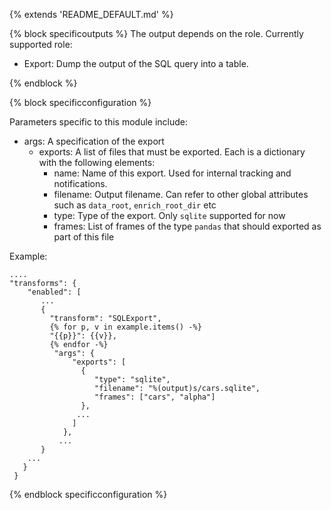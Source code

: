 {% extends 'README_DEFAULT.md' %} 

{% block specificoutputs %} 
The output depends on the role. Currently supported role:

* Export: Dump the output of the SQL query into a table. 

{% endblock %} 

{% block specificconfiguration %} 

Parameters specific to this module include: 

* args: A specification of the export 
  * exports: A list of files that must be exported. Each is a 
    dictionary with the following elements: 
      * name: Name of this export. Used for internal tracking and notifications. 
      * filename: Output filename. Can refer to other global attributes such as `data_root`, `enrich_root_dir` etc
      * type: Type of the export. Only `sqlite` supported for now 
      * frames: List of frames of the type `pandas` that should 
        exported as part of this file 

Example: 

    ....
    "transforms": {
        "enabled": [
           ...
           { 
             "transform": "SQLExport", 
             {% for p, v in example.items() -%} 
             "{{p}}": {{v}},
             {% endfor -%} 
              "args": {
                  "exports": [
                    { 
                       "type": "sqlite", 
                       "filename": "%(output)s/cars.sqlite",
                       "frames": ["cars", "alpha"]
                    },
                   ...
                  ]
                },
               ...
           }
        ...
       }
     }

{% endblock specificconfiguration %} 